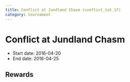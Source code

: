 ```yaml
---
title: Conflict at Jundland Chasm (conflict_tat_17)
category: tournament
---
```

# Conflict at Jundland Chasm

  * Start date: 2016-04-20
  * End date: 2016-04-25

## Rewards

